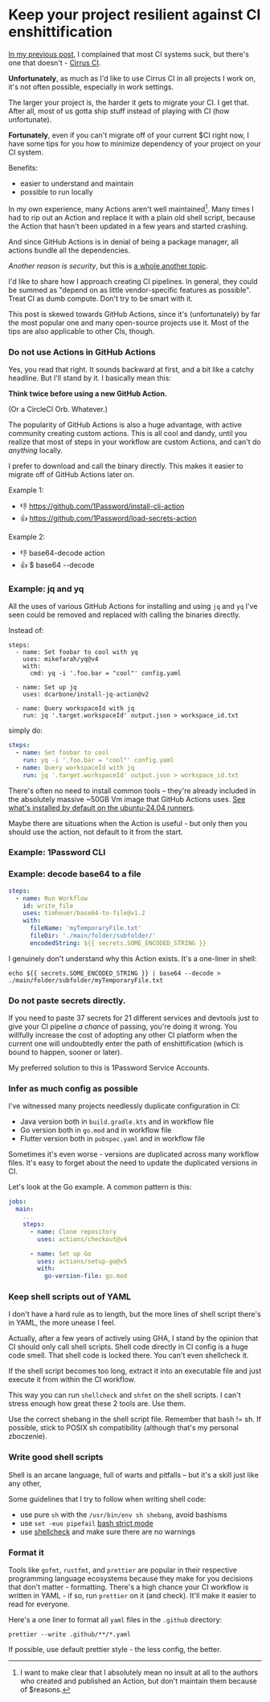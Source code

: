 # Keep your project resilient against CI enshittification

[In my previous post][cirrus ci is the best], I complained that most CI systems
suck, but there's one that doesn't - [Cirrus CI](https://cirrus-ci.org).

**Unfortunately**, as much as I'd like to use Cirrus CI in all projects I work
on, it's not often possible, especially in work settings.

The larger your project is, the harder it gets to migrate your CI. I get that.
After all, most of us gotta ship stuff instead of playing with CI (how
unfortunate).

**Fortunately**, even if you can't migrate off of your current $CI
right now, I have some tips for you how to minimize dependency of your project
on your CI system.

Benefits:
- easier to understand and maintain
- possible to run locally

In my own experience, many Actions aren't well maintained[^1]. Many times I had
to rip out an Action and replace it with a plain old shell script, because the
Action that hasn't been updated in a few years and started crashing.

And since GitHub Actions is in denial of being a package manager, all actions
bundle all the dependencies.

_Another reason is security_, but this is [a whole another topic].

I'd like to share how I approach creating CI pipelines. In general, they could
be summed as "depend on as little vendor-specific features as possible". Treat
CI as dumb compute. Don't try to be smart with it.

This post is skewed towards GitHub Actions, since it's (unfortunately) by far
the most popular one and many open-source projects use it. Most of the tips are
also applicable to other CIs, though.

### Do not use Actions in GitHub Actions

Yes, you read that right. It sounds backward at first, and a bit like a catchy
headline. But I'll stand by it. I basically mean this:

**Think twice before using a new GitHub Action.**

(Or a CircleCI Orb. Whatever.)

The popularity of GitHub Actions is also a huge advantage, with active community
creating custom actions. This is all cool and dandy, until you realize that most
of steps in your workflow are custom Actions, and can't do _anything_ locally.

I prefer to download and call the binary directly. This makes it easier to
migrate off of GitHub Actions later on.

Example 1:

- 👎 https://github.com/1Password/install-cli-action
- 👍 https://github.com/1Password/load-secrets-action

Example 2:

- 👎 base64-decode action
- 👍 $ base64 --decode

### Example: jq and yq

All the uses of various GitHub Actions for installing and using `jq` and `yq`
I've seen could be removed and replaced with calling the binaries directly.

Instead of:

```
steps:
  - name: Set foobar to cool with yq
    uses: mikefarah/yq@v4
    with:
      cmd: yq -i '.foo.bar = "cool"' config.yaml

  - name: Set up jq
    uses: dcarbone/install-jq-action@v2

  - name: Query workspaceId with jq
    run: jq '.target.workspaceId' output.json > workspace_id.txt
```

simply do:

```yaml
steps:
  - name: Set foobar to cool
    run: yq -i '.foo.bar = "cool"' config.yaml
  - name: Query workspaceId with jq
    run: jq '.target.workspaceId' output.json > workspace_id.txt
```

There's often no need to install common tools – they're already included in the
absolutely massive ~50GB Vm image that GitHub Actions uses. [See what's
installed by default on the ubuntu-24.04 runners][ubuntu-runner].

Maybe there are situations when the Action is useful - but only then you should
use the action, not default to it from the start.

### Example: 1Password CLI

### Example: decode base64 to a file

```yaml
steps:
  - name: Run Workflow
    id: write_file
    uses: timheuer/base64-to-file@v1.2
    with:
      fileName: 'myTemporaryFile.txt'
      fileDir: './main/folder/subfolder/'
      encodedString: ${{ secrets.SOME_ENCODED_STRING }}
```

I genuinely don't understand why this Action exists. It's a one-liner in shell:

```shell
echo ${{ secrets.SOME_ENCODED_STRING }} | base64 --decode > ./main/folder/subfolder/myTemporaryFile.txt
```

### Do not paste secrets directly.

If you need to paste 37 secrets for 21 different services and devtools just to
give your CI pipeline _a chance_ of passing, you're doing it wrong. You
willfully increase the cost of adopting any other CI platform when the current
one will undoubtedly enter the path of enshittification (which is bound to
happen, sooner or later).

My preferred solution to this is 1Password Service Accounts.

### Infer as much config as possible

I've witnessed many projects needlessly duplicate configuration in CI:

- Java version both in `build.gradle.kts` and in workflow file
- Go version both in `go.mod` and in workflow file
- Flutter version both in `pubspec.yaml` and in workflow file

Sometimes it's even worse - versions are duplicated across many workflow files.
It's easy to forget about the need to update the duplicated versions in CI.

Let's look at the Go example. A common pattern is this:

```yaml
jobs:
  main:
    ...
    steps:
      - name: Clone repository
        uses: actions/checkout@v4

      - name: Set up Go
        uses: actions/setup-go@v5
        with:
          go-version-file: go.mod
```

### Keep shell scripts out of YAML

I don't have a hard rule as to length, but the more lines of shell script
there's in YAML, the more unease I feel.

Actually, after a few years of actively using GHA, I stand by the opinion that
CI should only call shell scripts. Shell code directly in CI config is a huge
code smell. That shell code is locked there. You can't even shellcheck it.

If the shell script becomes too long, extract it into an executable file and
just execute it from within the CI workflow.

This way you can run `shellcheck` and `shfmt` on the shell scripts. I can't
stress enough how great these 2 tools are. Use them.

Use the correct shebang in the shell script file. Remember that bash != sh. If
possible, stick to POSIX sh compatibility (although that's my personal
zboczenie).

### Write good shell scripts

Shell is an arcane language, full of warts and pitfalls – but it's a
skill just like any other,

Some guidelines that I try to follow when writing shell code:
- use pure `sh` with the `/usr/bin/env sh shebang`, avoid bashisms
- use `set -euo pipefail` [bash strict mode]
- use [shellcheck] and make sure there are no warnings

### Format it

Tools like `gofmt`, `rustfmt`, and `prettier` are popular in their respective
programming language ecosystems because they make for you decisions that don't
matter - formatting. There's a high chance your CI workflow is written in YAML -
if so, run `prettier` on it (and check). It'll make it easier to read for
everyone.

Here's a one liner to format all `yaml` files in the `.github` directory:

```console
prettier --write .github/**/*.yaml
```

If possible, use default prettier style - the less config, the better.

[ubuntu-runner]: https://github.com/actions/runner-images/blob/main/images/ubuntu/Ubuntu2404-Readme.md
[cirrus ci is the best]: ./cirrus_ci_is_the_best
[a whole another topic]: ./github-actions-supply-chain-security
[shellcheck]: https://www.shellcheck.net
[bash strict mode]: http://redsymbol.net/articles/unofficial-bash-strict-mode

[^1]:
    I want to make clear that I absolutely mean no insult at all to the
    authors who created and published an Action, but don't maintain them because
    of $reasons.
